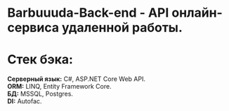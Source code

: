# Barbuuuda-Back-end - API онлайн-сервиса удаленной работы.
# Стек бэка:

**Серверный язык:** C#, ASP.NET Core Web API.<br>
**ORM:** LINQ, Entity Framework Core.<br>
**БД:** MSSQL, Postgres.<br>
**DI:** Autofac.
